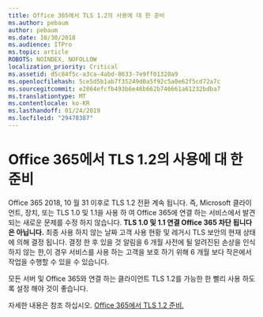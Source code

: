 ```yaml
---
title: Office 365에서 TLS 1.2의 사용에 대 한 준비
ms.author: pebaum
author: pebaum
ms.date: 10/30/2018
ms.audience: ITPro
ms.topic: article
ROBOTS: NOINDEX, NOFOLLOW
localization_priority: Critical
ms.assetid: d5c84f5c-a3ca-4abd-8633-7e9ff01328a9
ms.openlocfilehash: 5ce5d5b1ab7f35249d0a5f92c5a0e62f5cd72a7c
ms.sourcegitcommit: e2864efcfb493b6e46b662b746661a61232bdba7
ms.translationtype: MT
ms.contentlocale: ko-KR
ms.lasthandoff: 01/24/2019
ms.locfileid: "29478387"
---
```

# <a name="prepare-for-use-of-tls-12-in-office-365"></a>Office 365에서 TLS 1.2의 사용에 대 한 준비

Office 365 2018, 10 월 31 이후로 TLS 1.2 전환 계속 됩니다. 즉, Microsoft 클라이언트, 장치, 또는 TLS 1.0 및 1.1을 사용 하 여 Office 365에 연결 하는 서비스에서 발견 되는 새로운 문제를 수정 하지 않습니다. **TLS 1.0 및 1.1 연결 Office 365 차단 됩니다은 아닙니다.** 최종 사용 하지 않는 날짜 고객 사용 현황 및 레거시 TLS 보안의 현재 상태에 의해 결정 됩니다. 결정 한 후 있을 것 알림을 6 개월 사전에 될 알려진된 손상을 인식 하지 않는 한,이 경우 서비스를 사용 하는 고객을 보호 하기 위해 6 개월 보다 작은에서 작업을 수행할 수 있을 수 있습니다. 
  
모든 서버 및 Office 365와 연결 하는 클라이언트 TLS 1.2를 가능한 한 빨리 사용 하도록 설정 해야 것이 좋습니다.
  
자세한 내용은 참조 하십시오. [Office 365에서 TLS 1.2 준비.](https://support.microsoft.com/help/4057306/preparing-for-tls-1-2-in-office-365)
  

